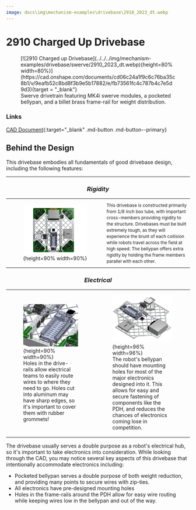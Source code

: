 ```yaml
---
image: docs\img\mechanism-examples\drivebase\2910_2023_dt.webp
---
```



<style>

td, th , table{
   border: none!important;
}

td{
  text-align: left !important;
  vertical-align: middle !important;
}

table tr:hover{
    background-color: transparent !important;
}

</style>


# 2910 Charged Up Drivebase

<figure markdown="span">
[![2910 Charged up Drivebase](../../../img/mechanism-examples/drivebase/swerve/2910_2023_dt.webp){height=80% width=80%}](https://cad.onshape.com/documents/cd06c24a1f9c6c76ba35c8b1/v/9eafb52c8bd8f3b9e5b17882/e/fb73561fc4c787b4c7e5d9d3){target = "_blank"}
<figcaption>Swerve drivetrain featuring MK4i swerve modules, a pocketed bellypan, and a billet brass frame-rail for weight distribution.</figcaption>
</figure>

### Links

[CAD Document](https://cad.onshape.com/documents/cd06c24a1f9c6c76ba35c8b1/v/9eafb52c8bd8f3b9e5b17882/e/fb73561fc4c787b4c7e5d9d3 "CAD Document Link"){:target="_blank" .md-button .md-button--primary}

## Behind the Design
This drivebase embodies all fundamentals of good drivebase design, including the following features:

___



### <p style="text-align: center;">***Rigidity*** </p>

|||
|:-:|:-:|
|<figure>![2910 Top Down View](../../../img/mechanism-examples/drivebase/swerve/2910drivebase/2910topdown.webp){height=90% width=90%}</figure>| <span style="font-size:0.75rem;">This drivebase is constructed primarily from 1/8 inch box tube, with important cross-members providing rigidity to the structure. Drivebases must be built extremely tough, as they will experience the brunt of each collision while robots travel across the field at high speed. The bellypan offers extra rigidity by holding the frame members parallel with each other.</span> |

### <p style="text-align: center;">***Electrical*** </p>

|||
|:-:|:-:|
|<figure>![2910 grommets](../../../img/mechanism-examples/drivebase/swerve/2910drivebase/2910grommets.webp){height=90% width=90%}<figcaption>Holes in the drive-rails allow electrical teams to easily route wires to where they need to go. Holes cut into aluminum may have sharp edges, so it's important to cover them with rubber grommets!</figcaption></figure>|<figure>![2910 bellypan electrical](../../../img/mechanism-examples/drivebase/swerve/2910drivebase/2910elec.webp){height=96% width=96%}<figcaption>The robot's bellypan should have mounting holes for most of the major electronics designed into it. This allows for easy and secure fastening of components like the PDH, and reduces the chances of electronics coming lose in competition.</figcaption></figure> |

The drivebase usually serves a double purpose as a robot's electrical hub, so it's important to take electronics into consideration. While looking through the CAD, you may notice several key aspects of this drivebase that intentionally accommodate electronics including:

- Pocketed bellypan serves a double purpose of both weight reduction, and providing many points to secure wires with zip-ties.
- All electronics have pre-designed mounting holes
- Holes in the frame-rails around the PDH allow for easy wire routing while keeping wires low in the bellypan and out of the way.


<br>